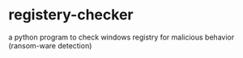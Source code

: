 # registery-checker
a python program to check windows registry for malicious behavior (ransom-ware detection)
